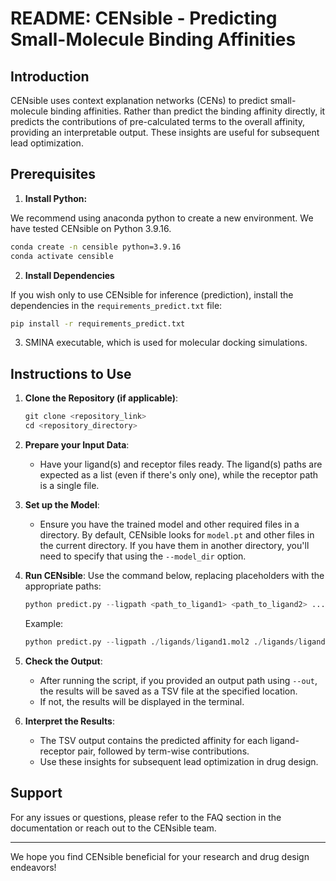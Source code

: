# README: CENsible - Predicting Small-Molecule Binding Affinities

## Introduction

CENsible uses context explanation networks (CENs) to predict small-molecule
binding affinities. Rather than predict the binding affinity directly, it
predicts the contributions of pre-calculated terms to the overall affinity,
providing an interpretable output. These insights are useful for subsequent lead
optimization.

## Prerequisites

1. **Install Python:**

We recommend using anaconda python to create a new environment. We have tested
CENsible on Python 3.9.16.

```bash
conda create -n censible python=3.9.16
conda activate censible
```

2. **Install Dependencies**

If you wish only to use CENsible for inference (prediction), install the
dependencies in the `requirements_predict.txt` file:

```bash
pip install -r requirements_predict.txt
```

3. SMINA executable, which is used for molecular docking simulations.

## Instructions to Use

1. **Clone the Repository (if applicable)**:

    ```python
    git clone <repository_link>
    cd <repository_directory>
    ```

2. **Prepare your Input Data**:
    - Have your ligand(s) and receptor files ready. The ligand(s) paths are
      expected as a list (even if there's only one), while the receptor path is
      a single file.

3. **Set up the Model**:
    - Ensure you have the trained model and other required files in a directory.
      By default, CENsible looks for `model.pt` and other files in the current
      directory. If you have them in another directory, you'll need to specify
      that using the `--model_dir` option.

4. **Run CENsible**:
    Use the command below, replacing placeholders with the appropriate paths:

    ```python
    python predict.py --ligpath <path_to_ligand1> <path_to_ligand2> ... --recpath <path_to_receptor> --model_dir <path_to_model_directory> --smina_exec_path <path_to_smina_executable> --out <path_to_output_tsv>
    ```

   Example:

   ```python
   python predict.py --ligpath ./ligands/ligand1.mol2 ./ligands/ligand2.mol2 --recpath ./receptor.pdb --model_dir ./models/ --smina_exec_path /usr/local/bin/smina --out ./output/results.tsv
   ```

5. **Check the Output**:
   - After running the script, if you provided an output path using `--out`, the
     results will be saved as a TSV file at the specified location.
   - If not, the results will be displayed in the terminal.

6. **Interpret the Results**:
   - The TSV output contains the predicted affinity for each ligand-receptor
     pair, followed by term-wise contributions.
   - Use these insights for subsequent lead optimization in drug design.

## Support

For any issues or questions, please refer to the FAQ section in the
documentation or reach out to the CENsible team.

---

We hope you find CENsible beneficial for your research and drug design
endeavors!
